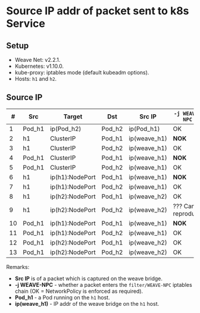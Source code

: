 # Source IP addr of packet sent to k8s Service

## Setup

* Weave Net: v2.2.1.
* Kubernetes: v1.10.0.
* kube-proxy: iptables mode (default kubeadm options).
* Hosts: `h1` and `h2`.

## Source IP

\# | Src         | Target            | Dst    | Src IP           | `-j WEAVE-NPC`
---|-------------|-------------------|--------|------------------|--------------
1  | Pod_h1      | ip(Pod_h2)        | Pod_h2 | ip(Pod_h1)       | OK
2  | h1          | ClusterIP         | Pod_h1 | ip(weave_h1)     | **NOK**
3  | h1          | ClusterIP         | Pod_h2 | ip(weave_h1)     | OK
4  | Pod_h1      | ClusterIP         | Pod_h1 | ip(weave_h1)     | **NOK**
5  | Pod_h1      | ClusterIP         | Pod_h2 | ip(weave_h1)     | OK
6  | h1          | ip(h1):NodePort   | Pod_h1 | ip(weave_h1)     | **NOK**
7  | h1          | ip(h1):NodePort   | Pod_h2 | ip(weave_h1)     | OK
8  | h1          | ip(h2):NodePort   | Pod_h1 | ip(weave_h2)     | OK
9  | h1          | ip(h2):NodePort   | Pod_h2 | ip(weave_h2)     | ??? Can't reproduce
10 | Pod_h1      | ip(h1):NodePort   | Pod_h1 | ip(weave_h1)     | **NOK**
11 | Pod_h1      | ip(h1):NodePort   | Pod_h2 | ip(weave_h1)     | OK
12 | Pod_h1      | ip(h2):NodePort   | Pod_h1 | ip(weave_h2)     | OK
13 | Pod_h1      | ip(h2):NodePort   | Pod_h2 | ip(weave_h2)     | OK

Remarks:

* **Src IP** is of a packet which is captured on the weave bridge.
* **-j WEAVE-NPC** - whether a packet enters the `filter/WEAVE-NPC` iptables chain (OK = NetworkPolicy is enforced as required).
* **Pod_h1** - a Pod running on the `h1` host.
* **ip(weave_h1)** - IP addr of the weave bridge on the `h1` host.
